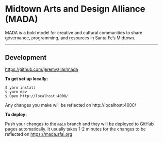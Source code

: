 # Midtown Arts and Design Alliance (MADA)

MADA is a bold model for creative and cultural communities to share governance, programming, and resources in Santa Fe’s Midtown.

---

## Development

https://github.com/jeremyzilar/mada

**To get set up locally:**

```
$ yarn install
$ yarn dev
$ Open http://localhost:4000/
```

Any changes you make will be reflected on http://localhost:4000/

**To deploy:**

Push your changes to the `main` branch and they will be deployed to GitHub pages automatically. It usually takes 1-2 minutes for the changes to be reflected on https://mada.sfai.org
